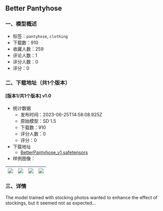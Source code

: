 ## Better Pantyhose
### 一、模型概述

- 标签：`pantyhose`, `clothing`
- 下载数：910
- 收藏人数：259
- 评论人数：1
- 评分人数：0
- 评分：0

### 二、下载地址（共1个版本）

#### [版本1/共1个版本] v1.0

- 统计数据
  - 发布时间：2023-06-25T14:58:08.925Z
  - 原始模型：SD 1.5
  - 下载数：910
  - 评分人数：0
  - 评分：0
- 下载地址
  - [BetterPantyhose_v1.safetensors](https://civitai.com/api/download/models/103841)
- 样例图像：

| <img src="https://image.civitai.com/xG1nkqKTMzGDvpLrqFT7WA/5fa0df7f-4bed-4ed3-82e3-67ad540bb638/width=450/1285441.jpeg" /> | <img src="https://image.civitai.com/xG1nkqKTMzGDvpLrqFT7WA/6e578e6c-a09b-493a-93fe-3cda53a58c61/width=450/1285433.jpeg" /> | <img src="https://image.civitai.com/xG1nkqKTMzGDvpLrqFT7WA/c544f285-a62e-4322-b5d9-4b757c5fa7b9/width=450/1285430.jpeg" /> | <img src="https://image.civitai.com/xG1nkqKTMzGDvpLrqFT7WA/c58f83cc-e9f2-428d-bf9c-28ea18f1f234/width=450/1285432.jpeg" /> |
| ---- | ---- | ---- | ---- |


### 三、详情
<p>The model trained with stocking photos wanted to enhance the effect of stockings, but it seemed not as expected...</p>
